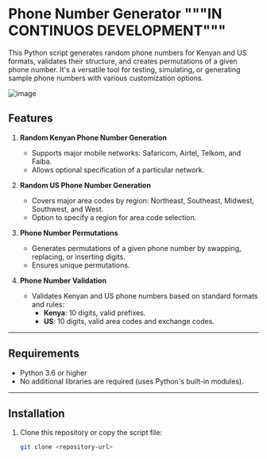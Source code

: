 # Phone Number Generator """IN CONTINUOS DEVELOPMENT"""

This Python script generates random phone numbers for Kenyan and US formats, validates their structure, and creates permutations of a given phone number. It's a versatile tool for testing, simulating, or generating sample phone numbers with various customization options.

![image](https://github.com/user-attachments/assets/44b13362-f9e2-484d-bcb6-466c1f84cdf8)


## Features

1. **Random Kenyan Phone Number Generation**
   - Supports major mobile networks: Safaricom, Airtel, Telkom, and Faiba.
   - Allows optional specification of a particular network.

2. **Random US Phone Number Generation**
   - Covers major area codes by region: Northeast, Southeast, Midwest, Southwest, and West.
   - Option to specify a region for area code selection.

3. **Phone Number Permutations**
   - Generates permutations of a given phone number by swapping, replacing, or inserting digits.
   - Ensures unique permutations.

4. **Phone Number Validation**
   - Validates Kenyan and US phone numbers based on standard formats and rules:
     - **Kenya**: 10 digits, valid prefixes.
     - **US**: 10 digits, valid area codes and exchange codes.

---

## Requirements

- Python 3.6 or higher
- No additional libraries are required (uses Python's built-in modules).

---

## Installation

1. Clone this repository or copy the script file:
   ```bash
   git clone <repository-url>
